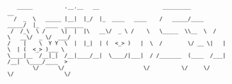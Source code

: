       _____          .__.__   __                    _________              __                
      /  _  \   _____ |__|  |_/  |_  ____   ____    /   _____/____    _____/  |_  ____  ______
     /  /_\  \ /     \|  |  |\   __\/  _ \ /    \   \_____  \\__  \  /    \   __\/  _ \/  ___/
    /    |    \  Y Y  \  |  |_|  | (  <_> )   |  \  /        \/ __ \|   |  \  | (  <_> )___ \ 
    \____|__  /__|_|  /__|____/__|  \____/|___|  / /_______  (____  /___|  /__|  \____/____  >
            \/      \/                         \/          \/     \/     \/                \/ 